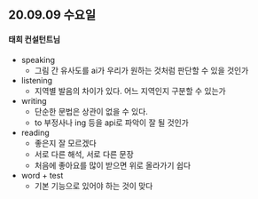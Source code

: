 ## 20.09.09 수요일

#### 태희 컨설턴트님

- speaking
  - 그림 간 유사도를 ai가 우리가 원하는 것처럼 판단할 수 있을 것인가
- listening
  - 지역별 발음의 차이가 있다. 어느 지역인지 구분할 수 있는가
- writing
  - 단순한 문법은 상관이 없을 수 있다.
  - to 부정사나 ing 등을 api로 파악이 잘 될 것인가
- reading
  - 좋은지 잘 모르겠다
  - 서로 다른 해석, 서로 다른 문장
  - 처음에 좋아요를 많이 받으면 위로 올라가기 쉽다
- word + test
  - 기본 기능으로 있어야 하는 것이 맞다